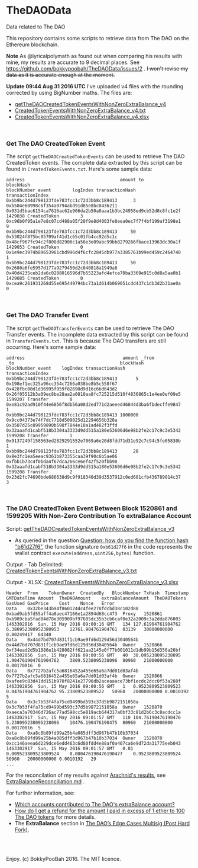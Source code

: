 # TheDAOData
Data related to The DAO

This repository contains some scripts to retrieve data from The DAO on the Ethereum blockchain.

**Note** As @lyricalpolymath as found out when comparing his results with mine, my results are accurate to 9 decimal places. See https://github.com/bokkypoobah/TheDAOData/issues/2 . <strike>I won't revise my data as it is accurate enough at the moment.</strike>

**Update 09:44 Aug 31 2016 UTC**
I've uploaded v4 files with the rounding corrected by using BigNumber maths. The files are:

* [getTheDAOCreatedTokenEventsWithNonZeroExtraBalance_v4](https://github.com/bokkypoobah/TheDAOData/blob/master/getTheDAOCreatedTokenEventsWithNonZeroExtraBalance_v4)
* [CreatedTokenEventsWithNonZeroExtraBalance_v4.txt](https://github.com/bokkypoobah/TheDAOData/blob/master/CreatedTokenEventsWithNonZeroExtraBalance_v4.txt)
* [CreatedTokenEventsWithNonZeroExtraBalance_v4.xlsx](https://github.com/bokkypoobah/TheDAOData/blob/master/CreatedTokenEventsWithNonZeroExtraBalance_v4.xlsx)

<br />

### Get The DAO CreatedToken Event
The script `getTheDAOCreatedTokenEvents` can be used to retrieve The DAO CreatedToken events. The complete data extracted by this script can be found in `CreatedTokenEvents.txt`. Here's some sample data:

    address                                    amount to                                         blockHash                                                          blockNumber event        logIndex transactionHash                                                    transactionIndex
    0xbb9bc244d798123fde783fcc1c72d3bb8c189413      3 0xb504e60998c6f354a0794abd91d85e8bc8436211 0x031d5bac6154ca7616ac62e966da2b50a0aaa1b3bc24958ed9cb52d8c8fc1e2f     1429038 CreatedToken        3 0xc96b0f95a1e7e8c07cd488a05f20f9e8d4003fe8eea0ec7f7f4bf199af3198e1                9
    0xbb9bc244d798123fde783fcc1c72d3bb8c189413     50 0x53024f875bc85709af41d1c65c01fb4cc92d5c1c 0x48cf967fc94c2f808d82906c1a56e3e09abc99bb8279266fbace13963dc30a1f     1429053 CreatedToken        0 0x1e9ec3974b89653961cbd996d4f6cfc2845db977a3385761b99ed459c2464740                1
    0xbb9bc244d798123fde783fcc1c72d3bb8c189413     50 0x2680a6fe5957d177a9279450d2c040818a1949a8 0x40d4235ceb2da6c0288016596d7b55223afd4efce70ba3369e915c0d8a5aa0b1     1429085 CreatedToken        0 0xcea9c261931268d55e695449794bc73a1d614b069051cdd437c1db3d2b31ae0a                0

<br />

### Get The DAO Transfer Event
The script `getTheDAOTransferEvents` can be used to retrieve The DAO Transfer events. The incomplete data extracted by this script can be found in `TransferEvents.txt`. This is because The DAO transfers are still occurring. Here's some sample data:

    address                                     amount _from                                      _to                                        blockHash                                                          blockNumber event    logIndex transactionHash                                                    transactionIndex
    0xbb9bc244d798123fde783fcc1c72d3bb8c189413       5 0x198ef1ec325a96cc354c7266a038be8b5c558f67 0x428fbc00d1d36995f959f82690d9d16c66d643d2 0x26f05512b3a09ec8be28aa2a0810aa8fc725215d510f4836865c1e4ee0ef09e5     1599207 Transfer        0 0xe81c92ad910f44e6856f8db56a08d2ed771d2aeeed46844d3ba6fbdecffe9847                1
    0xbb9bc244d798123fde783fcc1c72d3bb8c189413 1000000 0x9cc04373e74f7dc7718d509025d12294656b328a 0x3507d25c89959890b598f7844e10a1ad482f3ffd 0x32aaafd1cabf518b3304a3333d9dd515a180e53606d6e98b2fe2c17c9c3e5342     1599208 Transfer        1 0x9137249f158563ed2829291552e7069a6e20d8fdd71d31e92c7c94c5fe05830b                1
    0xbb9bc244d798123fde783fcc1c72d3bb8c189413      20 0x8e3fc1ea5eeac9361b873355caa39f90c6b5ae06 0xfbb1b73c4f0bda4f67dca266ce6ef42f520fbb98 0x32aaafd1cabf518b3304a3333d9dd515a180e53606d6e98b2fe2c17c9c3e5342     1599208 Transfer        2 0x23d2fc74690bde686638d9c9f918340d39d3537912c0ed601cfb436789014c37                3
    
<br />

### The DAO CreatedToken Event Between Block 1520861 and 1599205 With Non-Zero Contribution To extraBalance Account

Script: [getTheDAOCreatedTokenEventsWithNonZeroExtraBalance_v3
](https://github.com/bokkypoobah/TheDAOData/blob/master/getTheDAOCreatedTokenEventsWithNonZeroExtraBalance_v3)

* As queried in the question [Question: how do you find the function hash "b61d27f6"](https://github.com/bokkypoobah/TheDAOData/issues/1), the function signature `0xb61d27f6` in the code represents the wallet contract `execute(address,uint256,bytes)` function.

Output - Tab Delimited: [CreatedTokenEventsWithNonZeroExtraBalance_v3.txt](https://github.com/bokkypoobah/TheDAOData/blob/master/CreatedTokenEventsWithNonZeroExtraBalance_v3.txt)

Output - XLSX: [CreatedTokenEventsWithNonZeroExtraBalance_v3.xlsx](https://github.com/bokkypoobah/TheDAOData/blob/master/CreatedTokenEventsWithNonZeroExtraBalance_v3.xlsx)

    Header	From	TokenOwner	CreatedBy	BlockNumber	TxHash	Timestamp	GMTDateTime	Amount	TheDAOAmount	extraBalanceAmount	TheDAOTokens	GasUsed	GasPrice	Cost	Nonce	Error
    Data	0x32be343b94f860124dc4fee278fdcbd38c102d88	0xbad9ab5fd55aff4a8aec47166e1a2894d68cc473	Proxy	1520861	0xb989cba5fad84d78e305909bf97605dc35b3cb6caf0e32a2009c3a2dda876003	1463302816	Sun, 15 May 2016 09:00:16 GMT	134	127.61904761904762	6.380952380952380953	12761.904761904761	83139	30000000000	0.00249417	64340	
    Data	0x44d7bd707d831f1cb9ae9fd6d129d56d3040564b	0x44d7bd707d831f1cb9ae9fd6d129d56d3040564b	Owner	1520866	0xf34ead2d5b1886e1b428082ff621aa2145e0f77b001011d1db99b15d356a26bf	1463302856	Sun, 15 May 2016 09:00:56 GMT	40	38.095238095238095	1.904761904761904762	3809.5238095238096	80960	21000000000	0.00170016	0	
    Data	0x7727b2afc5a6816452a455e65a6a7dd01d03af4b	0x7727b2afc5a6816452a455e65a6a7dd01d03af4b	Owner	1520866	0xafee9c83d41dd151b970f8241e27796db2aceaaace73bf1ecdc2dcc0f53a288f	1463302856	Sun, 15 May 2016 09:00:56 GMT	1	0.9523809523809523	0.04761904761904762	95.23809523809522	50960	20000000000	0.0010192	5	
    Data	0x3c7b53f4fa75cd9499bd593c37d5b9872151058a	0x3c7b53f4fa75cd9499bd593c37d5b9872151058a	Owner	1520870	0xaeca3a70346d726ac77ad598cc5e819acb644317a0bf33c81d2b6c3c8acdcc1a	1463302917	Sun, 15 May 2016 09:01:57 GMT	110	104.76190476190476	5.238095238095238096	10476.190476190475	80960	21000000000	0.00170016	5	
    Data	0xa8c8b89fd99a25b4a085dff3d967b47b10b37034	0xa8c8b89fd99a25b4a085dff3d967b47b10b37034	Owner	1520870	0xcc146aeea6d229dce6edd463c6d80fdd4e88af0a407ca6e9d72da31775eeb043	1463302917	Sun, 15 May 2016 09:01:57 GMT	0.01	0.009523809523809524	0.000476190476190477	0.9523809523809524	50960	20000000000	0.0010192	29	
    ...
    
For the reconcilation of my results against [Arachnid's results](https://github.com/arachnid/extrabalance/), see [ExtraBalanceReconciliation.md](https://github.com/bokkypoobah/TheDAOData/blob/master/ExtraBalanceReconciliation.md) .
    
For further information, see:
* [Which accounts contributed to The DAO's extraBalance account?](http://ethereum.stackexchange.com/questions/7390/which-accounts-contributed-to-the-daos-extrabalance-account)
* [How do I get a refund for the amount I paid in excess of 1 ether to 100 The DAO tokens](http://ethereum.stackexchange.com/questions/7265/how-do-i-get-a-refund-for-the-amount-i-paid-in-excess-of-1-ether-to-100-the-dao) for more details.
* The **ExtraBalance** section in [The DAO’s Edge Cases Multisig (Post Hard Fork)](https://medium.com/edge-cases-multisig-phf-official-channel/the-daos-edge-cases-multisig-post-hard-fork-2f107380bd61#.qdjyu4d9b).

<br />
<br />

Enjoy. (c) BokkyPooBah 2016. The MIT licence.
